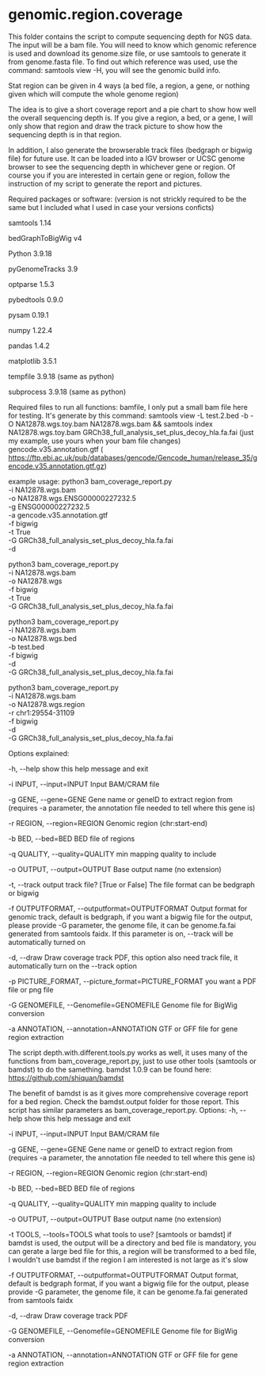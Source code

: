 # genomic.region.coverage
  This folder contains the script to compute sequencing depth for NGS data. 
The input will be a bam file. You will need to know which genomic reference 
is used and download its genome.size file, or use samtools to generate it 
from genome.fasta file. To find out which reference was used, use the command: 
samtools view -H, you will see the genomic build info. 

Stat region can be given in 4 ways (a bed file, a region, a gene, or nothing 
given which will compute the whole genome region)

The idea is to give a short coverage report and a pie chart to show how well 
the overall sequencing depth is. If you give a region, a bed, or a gene, I will 
only show that region and draw the track picture to show how the sequencing depth 
is in that region. 

In addition, I also generate the browserable track files (bedgraph or bigwig file)
for future use. It can be loaded into a IGV browser or UCSC genome browser to see
the sequencing depth in whichever gene or region. Of course you if you are interested
in certain gene or region, follow the instruction of my script to generate the 
report and pictures. 

Required packages or software:
(version is not strickly required to be the same but I included what I used in case your versions conficts)

samtools 1.14

bedGraphToBigWig v4

Python 3.9.18

pyGenomeTracks 3.9

optparse 1.5.3

pybedtools 0.9.0

pysam 0.19.1

numpy 1.22.4

pandas 1.4.2

matplotlib 3.5.1

tempfile 3.9.18 (same as python)

subprocess 3.9.18 (same as python)


Required files to run all functions:
bamfile, I only put a small bam file here for testing. It's generate by this command: 
samtools view -L test.2.bed -b -O NA12878.wgs.toy.bam NA12878.wgs.bam && samtools index NA12878.wgs.toy.bam
GRCh38_full_analysis_set_plus_decoy_hla.fa.fai (just my example, use yours when your bam file changes)
gencode.v35.annotation.gtf ( https://ftp.ebi.ac.uk/pub/databases/gencode/Gencode_human/release_35/gencode.v35.annotation.gtf.gz)

example usage: 
python3 bam_coverage_report.py \
    -i NA12878.wgs.bam \
    -o NA12878.wgs.ENSG00000227232.5 \
    -g ENSG00000227232.5 \
    -a gencode.v35.annotation.gtf \
    -f bigwig \
    -t True \
    -G GRCh38_full_analysis_set_plus_decoy_hla.fa.fai \
    -d 

python3 bam_coverage_report.py \
    -i NA12878.wgs.bam \
    -o NA12878.wgs \
    -f bigwig \
    -t True \
    -G GRCh38_full_analysis_set_plus_decoy_hla.fa.fai
    
python3 bam_coverage_report.py \
    -i NA12878.wgs.bam \
    -o NA12878.wgs.bed \
    -b test.bed \
    -f bigwig \
    -d \
    -G GRCh38_full_analysis_set_plus_decoy_hla.fa.fai 
    
python3 bam_coverage_report.py \
    -i NA12878.wgs.bam \
    -o NA12878.wgs.region \
    -r chr1:29554-31109 \
    -f bigwig \
    -d \
    -G GRCh38_full_analysis_set_plus_decoy_hla.fa.fai 

 Options explained:

  -h, --help            show this help message and exit
  
  -i INPUT, --input=INPUT
                        Input BAM/CRAM file
                        
  -g GENE, --gene=GENE  Gene name or geneID to extract region from (requires
                        -a parameter, the annotation file needed to tell where
                        this gene is)
                        
  -r REGION, --region=REGION
                        Genomic region (chr:start-end)
                        
  -b BED, --bed=BED     BED file of regions
  
  -q QUALITY, --quality=QUALITY
                        min mapping quality to include
                        
  -o OUTPUT, --output=OUTPUT
                        Base output name (no extension)
                        
  -t, --track           output track file? [True or False] The file format can
                        be bedgraph or bigwig
                        
  -f OUTPUTFORMAT, --outputformat=OUTPUTFORMAT
                        Output format for genomic track, default is bedgraph,
                        if you want a bigwig file for the output, please
                        provide -G parameter, the genome file, it can be
                        genome.fa.fai generated from samtools faidx. If this
                        parameter is on, --track will be automatically turned on
                        
  -d, --draw            Draw coverage track PDF, this option also need track
                        file, it automatically turn on the --track option
                        
  -p PICTURE_FORMAT, --picture_format=PICTURE_FORMAT
                        you want a PDF file or png file
                        
  -G GENOMEFILE, --Genomefile=GENOMEFILE
                        Genome file for BigWig conversion
                        
  -a ANNOTATION, --annotation=ANNOTATION
                        GTF or GFF file for gene region extraction

The script depth.with.different.tools.py works as well, it uses many of the functions from bam_coverage_report.py, 
just to use other tools (samtools or bamdst) to do the samething. 
bamdst 1.0.9 can be found here: https://github.com/shiquan/bamdst

The benefit of bamdst is as it gives more comprehensive coverage report for a bed region. Check the bamdst.output folder for those report.
This script has similar parameters as bam_coverage_report.py. 
Options:
  -h, --help            show this help message and exit
  
  -i INPUT, --input=INPUT
                        Input BAM/CRAM file
                        
  -g GENE, --gene=GENE  Gene name or geneID to extract region from (requires
                        -a parameter, the annotation file needed to tell where
                        this gene is)
                        
  -r REGION, --region=REGION
                        Genomic region (chr:start-end)
                        
  -b BED, --bed=BED     BED file of regions
  
  -q QUALITY, --quality=QUALITY
                        min mapping quality to include
                        
  -o OUTPUT, --output=OUTPUT
                        Base output name (no extension)
                        
  -t TOOLS, --tools=TOOLS
                        what tools to use? [samtools or bamdst] if bamdst is
                        used, the output will be a directory and bed file is
                        mandatory, you can gerate a large bed file for this, a
                        region will be transformed to a bed file, I wouldn't
                        use bamdst if the region I am interested is not large
                        as it's slow
                        
  -f OUTPUTFORMAT, --outputformat=OUTPUTFORMAT
                        Output format, default is bedgraph format, if you want
                        a bigwig file for the output, please provide -G
                        parameter, the genome file, it can be genome.fa.fai
                        generated from samtools faidx
                        
  -d, --draw            Draw coverage track PDF
  
  -G GENOMEFILE, --Genomefile=GENOMEFILE
                        Genome file for BigWig conversion
                        
  -a ANNOTATION, --annotation=ANNOTATION
                        GTF or GFF file for gene region extraction
                        




